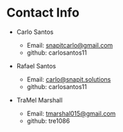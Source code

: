 # Contact Info

- Carlo Santos
  - Email: snapitcarlo@gmail.com
  - github: carlosantos11 

- Rafael Santos
  - Email: carlo@snapit.solutions
  - github: carlosantos11

- TraMel Marshall
  - Email: tmarshal015@gmail.com
  - github: tre1086

  
